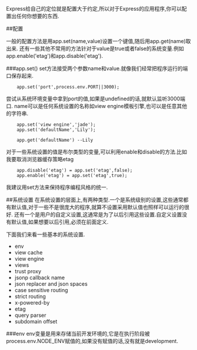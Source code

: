 Express给自己的定位就是配置大于约定,所以对于Express的应用程序,你可以配置出任何你想要的东西.

##配置

一般的配置方法是用app.set(name,value)设置一个键值,随后用app.get(name)取出来.
还有一些其他不常用的方法针对于value是true或者false的系统变量.例如app.enable('etag')和app.disable('etag').

###app.set()
set方法接受两个参数name和value.就像我们经常把程序运行的端口保存起来.

		app.set('port',process.env.PORT||3000);  
尝试从系统环境变量中拿到port的值,如果是undefined的话,就默认监听3000端口.
name可以是任何系统设置的名称如view engine模板引擎,也可以是任意其他的字符串.

		app.set('view engine','jade');
		app.set('defaultName','Lily');

		app.get('defaultName') --Lily

对于一些系统设置的值是布尔类型的变量,可以利用enable和disable的方法.比如我要取消浏览器缓存策略etag

		app.disable('etag') = app.set('etag',false);
		app.enable('etag') = app.set('etag',true);

我建议用set方法来保持程序编程风格的统一.

##系统设置
在系统设置的层面上,有两种类型.一个是系统级别的设置,这些通常都有默认值,对于一些不是很庞大的程序,就算不设置采用默认值也照样可以运行的很好.
还有一个是用户的自定义设置,这通常是为了以后引用这些设置.自定义设置没有默认值,如果想要以后引用,必须在前面定义.

下面我们来看一些基本的系统设置.

* env
* view cache
* view engine
* views
* trust proxy
* jsonp callback name
* json replacer and json spaces
* case sensitive routing 
* strict routing 
* x-powered-by
* etag
* query parser
* subdomain offset

###env
env变量是用来存储当前开发环境的,它是在执行阶段被process.env.NODE_ENV赋值的,如果没有赋值的话,没有就是development.